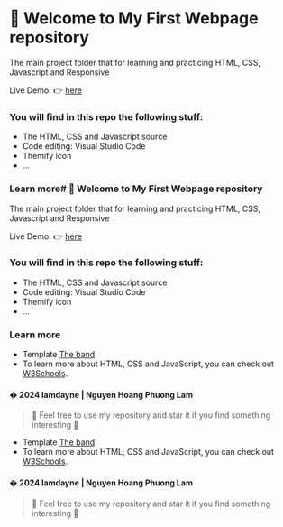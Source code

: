 # :sparkling_heart: Welcome to My First Webpage repository

The main project folder that for learning and practicing HTML, CSS, Javascript and Responsive

Live Demo: :point_right: [here]([https://lamdayne.github.io/my-first-web/])

### You will find in this repo the following stuff:
* The HTML, CSS and Javascript source
* Code editing: Visual Studio Code
* Themify icon
* ...
### Learn more# :sparkling_heart: Welcome to My First Webpage repository

The main project folder that for learning and practicing HTML, CSS, Javascript and Responsive

Live Demo: :point_right: [here](https://lamdayne.github.io/my-first-web/)

### You will find in this repo the following stuff:
* The HTML, CSS and Javascript source
* Code editing: Visual Studio Code
* Themify icon
* ...
### Learn more
- Template [The band](https://www.w3schools.com/w3css/tryw3css_templates_band.htm).
- To learn more about HTML, CSS and JavaScript, you can check out [W3Schools](https://www.w3schools.com/).

#### � 2024 lamdayne | Nguyen Hoang Phuong Lam
> :love_you_gesture: Feel free to use my repository and star it if you find something interesting :love_you_gesture:
- Template [The band](https://www.w3schools.com/w3css/tryw3css_templates_band.htm).
- To learn more about HTML, CSS and JavaScript, you can check out [W3Schools](https://www.w3schools.com/).

#### � 2024 lamdayne | Nguyen Hoang Phuong Lam
> :love_you_gesture: Feel free to use my repository and star it if you find something interesting :love_you_gesture:
